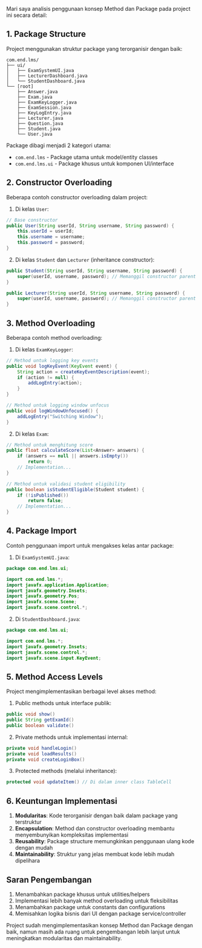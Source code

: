 Mari saya analisis penggunaan konsep Method dan Package pada project ini secara detail:

## 1. Package Structure
Project menggunakan struktur package yang terorganisir dengan baik:

```plaintext
com.end.lms/
├── ui/
│   ├── ExamSystemUI.java
│   ├── LecturerDashboard.java 
│   └── StudentDashboard.java
└── [root]
    ├── Answer.java
    ├── Exam.java
    ├── ExamKeyLogger.java
    ├── ExamSession.java
    ├── KeyLogEntry.java
    ├── Lecturer.java
    ├── Question.java
    ├── Student.java
    └── User.java
```

Package dibagi menjadi 2 kategori utama:
- `com.end.lms` - Package utama untuk model/entity classes
- `com.end.lms.ui` - Package khusus untuk komponen UI/interface

## 2. Constructor Overloading
Beberapa contoh constructor overloading dalam project:

1. Di kelas `User`:
```java
// Base constructor
public User(String userId, String username, String password) {
    this.userId = userId;
    this.username = username;
    this.password = password;
}
```

2. Di kelas `Student` dan `Lecturer` (inheritance constructor):
```java
public Student(String userId, String username, String password) {
    super(userId, username, password); // Memanggil constructor parent
}

public Lecturer(String userId, String username, String password) {
    super(userId, username, password); // Memanggil constructor parent
}
```

## 3. Method Overloading
Beberapa contoh method overloading:

1. Di kelas `ExamKeyLogger`:
```java
// Method untuk logging key events
public void logKeyEvent(KeyEvent event) {
    String action = createKeyEventDescription(event);
    if (action != null) {
        addLogEntry(action);
    }
}

// Method untuk logging window unfocus
public void logWindowUnfocused() {
    addLogEntry("Switching Window");
}
```

2. Di kelas `Exam`:
```java
// Method untuk menghitung score
public float calculateScore(List<Answer> answers) {
    if (answers == null || answers.isEmpty())
        return 0;
    // Implementation...
}

// Method untuk validasi student eligibility
public boolean isStudentEligible(Student student) {
    if (!isPublished())
        return false;
    // Implementation...
}
```

## 4. Package Import
Contoh penggunaan import untuk mengakses kelas antar package:

1. Di `ExamSystemUI.java`:
```java
package com.end.lms.ui;

import com.end.lms.*;
import javafx.application.Application;
import javafx.geometry.Insets;
import javafx.geometry.Pos;
import javafx.scene.Scene;
import javafx.scene.control.*;
```

2. Di `StudentDashboard.java`:
```java
package com.end.lms.ui;

import com.end.lms.*;
import javafx.geometry.Insets;
import javafx.scene.control.*;
import javafx.scene.input.KeyEvent;
```

## 5. Method Access Levels
Project mengimplementasikan berbagai level akses method:

1. Public methods untuk interface publik:
```java
public void show()
public String getExamId()
public boolean validate()
```

2. Private methods untuk implementasi internal:
```java
private void handleLogin()
private void loadResults()
private void createLoginBox()
```

3. Protected methods (melalui inheritance):
```java
protected void updateItem() // Di dalam inner class TableCell
```

## 6. Keuntungan Implementasi
1. **Modularitas**: Kode terorganisir dengan baik dalam package yang terstruktur
2. **Encapsulation**: Method dan constructor overloading membantu menyembunyikan kompleksitas implementasi
3. **Reusability**: Package structure memungkinkan penggunaan ulang kode dengan mudah
4. **Maintainability**: Struktur yang jelas membuat kode lebih mudah dipelihara

## Saran Pengembangan
1. Menambahkan package khusus untuk utilities/helpers
2. Implementasi lebih banyak method overloading untuk fleksibilitas
3. Menambahkan package untuk constants dan configurations
4. Memisahkan logika bisnis dari UI dengan package service/controller

Project sudah mengimplementasikan konsep Method dan Package dengan baik, namun masih ada ruang untuk pengembangan lebih lanjut untuk meningkatkan modularitas dan maintainability.